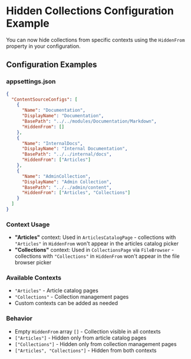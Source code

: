 # Hidden Collections Configuration Example

You can now hide collections from specific contexts using the `HiddenFrom` property in your configuration.

## Configuration Examples

### appsettings.json
```json
{
  "ContentSourceConfigs": [
    {
      "Name": "Documentation",
      "DisplayName": "Documentation",
      "BasePath": "../../modules/Documentation/Markdown",
      "HiddenFrom": []
    },
    {
      "Name": "InternalDocs", 
      "DisplayName": "Internal Documentation",
      "BasePath": "../../internal/docs",
      "HiddenFrom": ["Articles"]
    },
    {
      "Name": "AdminCollection",
      "DisplayName": "Admin Collection", 
      "BasePath": "../../admin/content",
      "HiddenFrom": ["Articles", "Collections"]
    }
  ]
}
```

### Context Usage

- **"Articles"** context: Used in `ArticlesCatalogPage` - collections with `"Articles"` in `HiddenFrom` won't appear in the articles catalog picker
- **"Collections"** context: Used in `CollectionsPage` via `FileBrowser` - collections with `"Collections"` in `HiddenFrom` won't appear in the file browser picker

### Available Contexts

- `"Articles"` - Article catalog pages
- `"Collections"` - Collection management pages
- Custom contexts can be added as needed

### Behavior

- Empty `HiddenFrom` array `[]` - Collection visible in all contexts
- `["Articles"]` - Hidden only from article catalog pages
- `["Collections"]` - Hidden only from collection management pages  
- `["Articles", "Collections"]` - Hidden from both contexts
